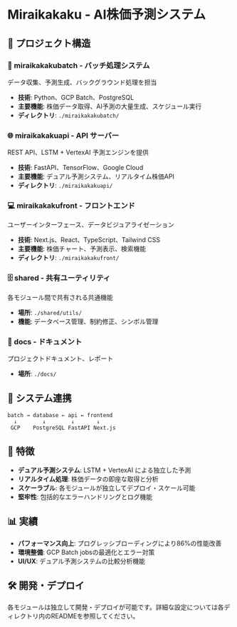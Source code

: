 # Miraikakaku - AI株価予測システム

## 📁 プロジェクト構造

### 🔧 miraikakakubatch - バッチ処理システム
データ収集、予測生成、バックグラウンド処理を担当
- **技術**: Python、GCP Batch、PostgreSQL
- **主要機能**: 株価データ取得、AI予測の大量生成、スケジュール実行
- **ディレクトリ**: `./miraikakakubatch/`

### 🌐 miraikakakuapi - API サーバー
REST API、LSTM + VertexAI 予測エンジンを提供
- **技術**: FastAPI、TensorFlow、Google Cloud
- **主要機能**: デュアル予測システム、リアルタイム株価API
- **ディレクトリ**: `./miraikakakuapi/`

### 💻 miraikakakufront - フロントエンド
ユーザーインターフェース、データビジュアライゼーション
- **技術**: Next.js、React、TypeScript、Tailwind CSS
- **主要機能**: 株価チャート、予測表示、検索機能
- **ディレクトリ**: `./miraikakakufront/`

### 🗄️ shared - 共有ユーティリティ
各モジュール間で共有される共通機能
- **場所**: `./shared/utils/`
- **機能**: データベース管理、制約修正、シンボル管理

### 📄 docs - ドキュメント
プロジェクトドキュメント、レポート
- **場所**: `./docs/`

## 🔗 システム連携

```
batch → database ← api ← frontend
  ↓        ↓        ↓       ↓
 GCP    PostgreSQL FastAPI Next.js
```

## 🚀 特徴

- **デュアル予測システム**: LSTM + VertexAI による独立した予測
- **リアルタイム処理**: 株価データの即座な取得と分析
- **スケーラブル**: 各モジュールが独立してデプロイ・スケール可能
- **堅牢性**: 包括的なエラーハンドリングとログ機能

## 📊 実績

- **パフォーマンス向上**: プログレッシブローディングにより86%の性能改善
- **環境整備**: GCP Batch jobsの最適化とエラー対策
- **UI/UX**: デュアル予測システムの比較分析機能

## 🛠️ 開発・デプロイ

各モジュールは独立して開発・デプロイが可能です。詳細な設定については各ディレクトリ内のREADMEを参照してください。